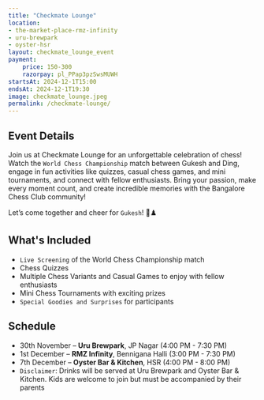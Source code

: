 ```yaml
---
title: "Checkmate Lounge"
location: 
- the-market-place-rmz-infinity
- uru-brewpark
- oyster-hsr
layout: checkmate_lounge_event
payment:
    price: 150-300
    razorpay: pl_PPap3pzSwsMUWH
startsAt: 2024-12-1T15:00
endsAt: 2024-12-1T19:30
image: checkmate_lounge.jpeg
permalink: /checkmate-lounge/
---
```

## Event Details

Join us at Checkmate Lounge for an unforgettable celebration of chess! Watch the `World Chess Championship` match between Gukesh and Ding, engage in fun activities like quizzes, casual chess games, and mini tournaments, and connect with fellow enthusiasts.
Bring your passion, make every moment count, and create incredible memories with the Bangalore Chess Club community!

Let’s come together and cheer for `Gukesh`! 🎉♟️

## What's Included

-  `Live Screening` of the World Chess Championship match
- Chess Quizzes 
- ️Multiple Chess Variants and Casual Games to enjoy with fellow enthusiasts
- Mini Chess Tournaments with exciting prizes
-  `Special Goodies and Surprises` for participants


## Schedule

- 30th November – **Uru Brewpark**, JP Nagar (4:00 PM - 7:30 PM)
- 1st December – **RMZ Infinity**, Bennigana Halli (3:00 PM - 7:30 PM)
- 7th December – **Oyster Bar & Kitchen**, HSR (4:00 PM - 8:00 PM)
- `Disclaimer`: Drinks will be served at Uru Brewpark and Oyster Bar & Kitchen. Kids are welcome to join but must be accompanied by their parents
